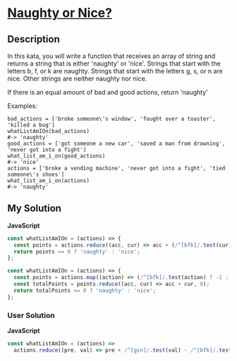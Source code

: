 # [Naughty or Nice?](https://www.codewars.com/kata/585eaef9851516fcae00004d)

## Description

In this kata, you will write a function that receives an array of string and returns a string that is either 'naughty' or 'nice'. Strings that start with the letters b, f, or k are naughty. Strings that start with the letters g, s, or n are nice. Other strings are neither naughty nor nice.

If there is an equal amount of bad and good actions, return 'naughty'

Examples:

```
bad_actions = ['broke someone\'s window', 'fought over a toaster', 'killed a bug']
whatListAmIOn(bad_actions)
#-> 'naughty'
good_actions = ['got someone a new car', 'saved a man from drowning', 'never got into a fight']
what_list_am_i_on(good_actions)
#-> 'nice'
actions = ['broke a vending machine', 'never got into a fight', 'tied someone\'s shoes']
what_list_am_i_on(actions)
#-> 'naughty'
```

## My Solution

**JavaScript**

```js
const whatListAmIOn = (actions) => {
  const points = actions.reduce((acc, cur) => acc + (/^[bfk]/.test(cur) ? -1 : /^[gsn]/.test(cur) ? 1 : 0), 0);
  return points <= 0 ? 'naughty' : 'nice';
};
```

```js
const whatListAmIOn = (actions) => {
  const points = actions.map((action) => (/^[bfk]/.test(action) ? -1 : /^[gsn]/.test(action) ? 1 : 0));
  const totalPoints = points.reduce((acc, cur) => acc + cur, 0);
  return totalPoints <= 0 ? 'naughty' : 'nice';
};
```

### User Solution

**JavaScript**

```js
const whatListAmIOn = (actions) =>
  actions.reduce((pre, val) => pre + /^[gsn]/.test(val) - /^[bfk]/.test(val), 0) > 0 ? `nice` : `naughty`;
```
